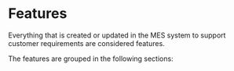 # Features

Everything that is created or updated in the MES system to support customer requirements are considered features.

The features are grouped in the following sections:


